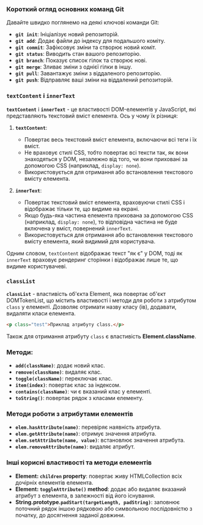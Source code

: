 ### Короткий огляд основних команд Git

Давайте швидко поглянемо на деякі ключові команди Git:

- **`git init`**: Ініціалізує новий репозиторій.
- **`git add`**: Додає файли до індексу для подальшого коміту.
- **`git commit`**: Зафіксовує зміни та створює новий коміт.
- **`git status`**: Виводить стан вашого репозиторію.
- **`git branch`**: Показує список гілок та створює нові.
- **`git merge`**: Зливає зміни з однієї гілки в іншу.
- **`git pull`**: Завантажує зміни з віддаленого репозиторію.
- **`git push`**: Відправляє ваші зміни на віддалений репозиторій.

### `textContent` і `innerText`

**`textContent`** і **`innerText`** - це властивості DOM-елементів у JavaScript, які представляють текстовий вміст елемента. Ось у чому їх різниця:

1. **`textContent`**:
   - Повертає весь текстовий вміст елемента, включаючи всі теги і їх вміст.
   - Не враховує стилі CSS, тобто повертає всі тексти так, як вони знаходяться у DOM, незалежно від того, чи вони приховані за допомогою CSS (наприклад, `display: none`).
   - Використовується для отримання або встановлення текстового вмісту елемента.

2. **`innerText`**:
   - Повертає текстовий вміст елемента, враховуючи стилі CSS і відображає тільки те, що видиме на екрані.
   - Якщо будь-яка частина елемента прихована за допомогою CSS (наприклад, `display: none`), то відповідна частина не буде включена у вміст, повернений `innerText`.
   - Використовується для отримання або встановлення текстового вмісту елемента, який видимий для користувача.

Одним словом, `textContent` відображає текст "як є" у DOM, тоді як `innerText` враховує рендеринг сторінки і відображає лише те, що видиме користувачеві.

### `classList`

**`classList`** - властивість об'єкта Element, яка повертає об'єкт DOMTokenList, що містить властивості і методи для роботи з атрибутом `class` у елементі. Дозволяє отримати назву класу (ів), додавати, видаляти класи елемента.

```html
<p class="test">Приклад атрибуту class.</p>
```

Також для отримання атрибуту `class` є властивість **Element.className**.

### Методи:
- **`add(className)`**: додає новий клас.
- **`remove(className)`**: видаляє клас.
- **`toggle(className)`**: переключає клас.
- **`item(index)`**: повертає клас за індексом.
- **`contains(className)`**: чи є вказаний клас у елементі.
- **`toString()`**: повертає рядок з класами елементу.

### Методи роботи з атрибутами елементів
- **`elem.hasAttribute(name)`**: перевіряє наявність атрибута.
- **`elem.getAttribute(name)`**: отримує значення атрибута.
- **`elem.setAttribute(name, value)`**: встановлює значення атрибута.
- **`elem.removeAttribute(name)`**: видаляє атрибут.

### Інші корисні властивості та методи елементів
- **Element: `children` property**: повертає живу HTMLCollection всіх дочірніх елементів елемента.
- **Element: `toggleAttribute()` method**: додає або видаляє вказаний атрибут з елемента, в залежності від його існування.
- **String.prototype.`padStart(targetLength, padString)`**: заповнює поточний рядок іншою рядковою або символьною послідовністю з початку, до досягнення заданої довжини.
